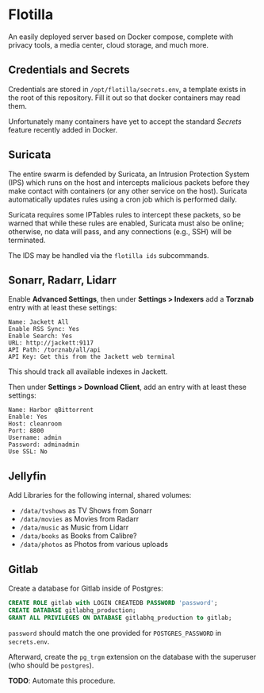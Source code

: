 # Flotilla

An easily deployed server based on Docker compose, complete with privacy tools,
a media center, cloud storage, and much more.

## Credentials and Secrets

Credentials are stored in `/opt/flotilla/secrets.env`, a template exists in the
root of this repository. Fill it out so that docker containers may read them.

Unfortunately many containers have yet to accept the standard _Secrets_
feature recently added in Docker.

## Suricata

The entire swarm is defended by Suricata, an Intrusion Protection System (IPS)
which runs on the host and intercepts malicious packets before they make
contact with containers (or any other service on the host). Suricata
automatically updates rules using a cron job which is performed daily.

Suricata requires some IPTables rules to intercept these packets, so be warned
that while these rules are enabled, Suricata must also be online; otherwise, no
data will pass, and any connections (e.g., SSH) will be terminated.

The IDS may be handled via the `flotilla ids` subcommands.

## Sonarr, Radarr, Lidarr

Enable **Advanced Settings**, then under **Settings > Indexers** add a **Torznab** entry with
at least these settings:

```
Name: Jackett All
Enable RSS Sync: Yes
Enable Search: Yes
URL: http://jackett:9117
API Path: /torznab/all/api
API Key: Get this from the Jackett web terminal
```

This should track all available indexes in Jackett.

Then under **Settings > Download Client**, add an entry with at least these
settings:

```
Name: Harbor qBittorrent
Enable: Yes
Host: cleanroom
Port: 8800
Username: admin
Password: adminadmin
Use SSL: No
```

## Jellyfin

Add Libraries for the following internal, shared volumes:

 - `/data/tvshows` as TV Shows from Sonarr
 - `/data/movies` as Movies from Radarr
 - `/data/music` as Music from Lidarr
 - `/data/books` as Books from Calibre?
 - `/data/photos` as Photos from various uploads

## Gitlab

Create a database for Gitlab inside of Postgres:

```sql
CREATE ROLE gitlab with LOGIN CREATEDB PASSWORD 'password';
CREATE DATABASE gitlabhq_production;
GRANT ALL PRIVILEGES ON DATABASE gitlabhq_production to gitlab;
```

`password` should match the one provided for `POSTGRES_PASSWORD` in
`secrets.env`.

Afterward, create the `pg_trgm` extension on the database with the superuser
(who should be `postgres`).

**TODO**: Automate this procedure.
